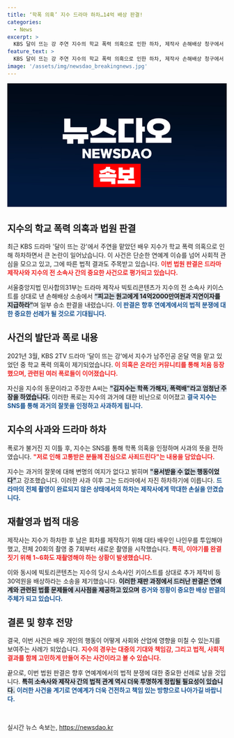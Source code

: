 ```yaml
---
title: ‘학폭 의혹’ 지수 드라마 하차…14억 배상 판결!
categories:
  - News
excerpt: >
  KBS 달이 뜨는 강 주연 지수의 학교 폭력 의혹으로 인한 하차, 제작사 손해배상 청구에서 14억 승소 판결! 드라마에 끼친 피해와 파장이 궁금하다면 클릭하세요!
feature_text: >
  KBS 달이 뜨는 강 주연 지수의 학교 폭력 의혹으로 인한 하차, 제작사 손해배상 청구에서 14억 승소 판결! 드라마에 끼친 피해와 파장이 궁금하다면 클릭하세요!
image: '/assets/img/newsdao_breakingnews.jpg'
---
```


<p><img src="/assets/img/newsdao_breakingnews.jpg" alt="flaretime 속보" /></p>

<h2 data-ke-size="size26">지수의 학교 폭력 의혹과 법원 판결</h2>

<p data-ke-size="size16">최근 KBS 드라마 '달이 뜨는 강'에서 주연을 맡았던 배우 지수가 학교 폭력 의혹으로 인해 하차하면서 큰 논란이 일어났습니다. 이 사건은 단순한 연예계 이슈를 넘어 사회적 관심을 모으고 있고, 그에 따른 법적 결과도 주목받고 있습니다. <b><span style="color: #ee2323;">이번 법원 판결은 드라마 제작사와 지수의 전 소속사 간의 중요한 사건으로 평가되고 있습니다.</span></b></p>

<p data-ke-size="size16">서울중앙지법 민사합의31부는 드라마 제작사 빅토리콘텐츠가 지수의 전 소속사 키이스트를 상대로 낸 손해배상 소송에서 <b><span style="background-color: #21538527;">“피고는 원고에게 14억2000만여원과 지연이자를 지급하라”</span></b>며 일부 승소 판결을 내렸습니다. <b><span style="color: #1a5490;">이 판결은 향후 연예계에서의 법적 분쟁에 대한 중요한 선례가 될 것으로 기대됩니다.</span></b></p>

<h2 data-ke-size="size26">사건의 발단과 폭로 내용</h2>

<p data-ke-size="size16">2021년 3월, KBS 2TV 드라마 '달이 뜨는 강'에서 지수가 남주인공 온달 역을 맡고 있었던 중 학교 폭력 의혹이 제기되었습니다. <b><span style="color: #ee2323;">이 의혹은 온라인 커뮤니티를 통해 처음 등장했으며, 관련된 여러 폭로들이 이어졌습니다.</span></b></p>

<p data-ke-size="size16">자신을 지수의 동문이라고 주장한 A씨는 <b><span style="background-color: #21538527;">"김지수는 학폭 가해자, 폭력배"라고 엄청난 주장을 하였습니다.</span></b> 이러한 폭로는 지수의 과거에 대한 비난으로 이어졌고 <b><span style="color: #1a5490;">결국 지수는 SNS를 통해 과거의 잘못을 인정하고 사과하게 됩니다.</span></b></p>

<h2 data-ke-size="size26">지수의 사과와 드라마 하차</h2>

<p data-ke-size="size16">폭로가 불거진 지 이틀 후, 지수는 SNS를 통해 학폭 의혹을 인정하며 사과의 뜻을 전하였습니다. <b><span style="color: #ee2323;">"저로 인해 고통받은 분들께 진심으로 사죄드린다"는 내용을 담았습니다.</span></b></p>

<p data-ke-size="size16">지수는 과거의 잘못에 대해 변명의 여지가 없다고 밝히며 <b><span style="background-color: #21538527;">"용서받을 수 없는 행동이었다"</span></b>고 강조했습니다. 이러한 사과 이후 그는 드라마에서 자진 하차하기에 이릅니다. <b><span style="color: #1a5490;">드라마의 전체 촬영이 완료되지 않은 상태에서의 하차는 제작사에게 막대한 손실을 안겼습니다.</span></b></p>

<h2 data-ke-size="size26">재촬영과 법적 대응</h2>

<p data-ke-size="size16">제작사는 지수가 하차한 후 남은 회차를 제작하기 위해 대타 배우인 나인우를 투입해야 했고, 전체 20회의 촬영 중 7회부터 새로운 촬영을 시작했습니다. <b><span style="color: #ee2323;">특히, 이야기를 완결짓기 위해 1~6화도 재촬영해야 하는 상황이 발생했습니다.</span></b></p>

<p data-ke-size="size16">이와 동시에 빅토리콘텐츠는 지수의 당시 소속사인 키이스트를 상대로 추가 제작비 등 30억원을 배상하라는 소송을 제기했습니다. <b><span style="background-color: #21538527;">이러한 재판 과정에서 드러난 판결은 연예계와 관련된 법률 문제들에 시사점을 제공하고 있으며</span></b> <b><span style="color: #1a5490;">증거와 정황이 중요한 배상 판결의 주체가 되고 있습니다.</span></b></p>

<h2 data-ke-size="size26">결론 및 향후 전망</h2>

<p data-ke-size="size16">결국, 이번 사건은 배우 개인의 행동이 어떻게 사회와 산업에 영향을 미칠 수 있는지를 보여주는 사례가 되었습니다. <b><span style="color: #ee2323;">지수의 경우는 대중의 기대와 책임감, 그리고 법적, 사회적 결과를 함께 고민하게 만들어 주는 사건이라고 볼 수 있습니다.</span></b></p>

<p data-ke-size="size16">끝으로, 이번 법원 판결은 향후 연예계에서의 법적 분쟁에 대한 중요한 선례로 남을 것입니다. <b><span style="background-color: #21538527;">특히 소속사와 제작사 간의 법적 관계 역시 더욱 투명하게 정립될 필요성이 있습니다.</span></b> <b><span style="color: #1a5490;">이러한 사건을 계기로 연예계가 더욱 건전하고 책임 있는 방향으로 나아가길 바랍니다.</span></b></p>

<p data-ke-size="size16">&nbsp;</p>
실시간 뉴스 속보는, <a href="https://newsdao.kr" rel="dofollow">https://newsdao.kr</a>


